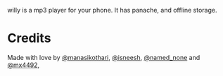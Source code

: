 willy is a mp3 player for your phone. It has panache, and offline storage.

# Credits

Made with love by [@manasikothari](https://twitter.com/manasikothari),
[@isneesh](https://twitter.com/isneesh), [@named_none](https://twitter.com/named_none) and [@mx4492](https://twitter.com/mx4492),
